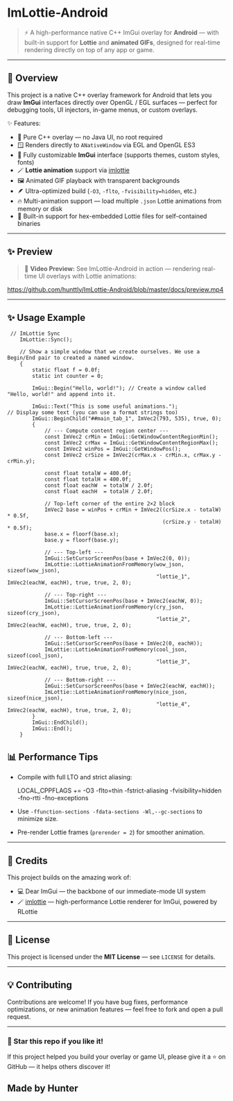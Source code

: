 # ImLottie-Android

> ⚡ A high-performance native C++ ImGui overlay for **Android** —  with built-in support for **Lottie** and **animated GIFs**, designed for real-time rendering directly on top of any app or game.

---

## 📸 Overview

This project is a native C++ overlay framework for Android that lets you draw **ImGui** interfaces directly over OpenGL / EGL surfaces — perfect for debugging tools, UI injectors, in-game menus, or custom overlays.

✨ Features:
- 🧩 Pure C++ overlay — no Java UI, no root required  
- 🪟 Renders directly to `ANativeWindow` via EGL and OpenGL ES3  
- 🎨 Fully customizable **ImGui** interface (supports themes, custom styles, fonts)  
- 🪄 **Lottie animation** support via [imlottie](https://github.com/dalerank/imlottie)  
- 🖼️ Animated GIF playback with transparent backgrounds  
- 🪶 Ultra-optimized build (`-O3`, `-flto`, `-fvisibility=hidden`, etc.)  
- 🔥 Multi-animation support — load multiple `.json` Lottie animations from memory or disk  
- 🧠 Built-in support for hex-embedded Lottie files for self-contained binaries  

---

## ✨ Preview

> 🎥 **Video Preview:** See ImLottie-Android in action — rendering real-time UI overlays with Lottie animations:

https://github.com/hunttly/ImLottie-Android/blob/master/docs/preview.mp4

---

## ✨ Usage Example
```
 // ImLottie Sync
    ImLottie::Sync();

    // Show a simple window that we create ourselves. We use a Begin/End pair to created a named window.
    {
        static float f = 0.0f;
        static int counter = 0;

        ImGui::Begin("Hello, world!"); // Create a window called "Hello, world!" and append into it.

        ImGui::Text("This is some useful animations.");               // Display some text (you can use a format strings too)
        ImGui::BeginChild("##main_tab_1", ImVec2(793, 535), true, 0);
        {
            // --- Compute content region center ---
            const ImVec2 crMin = ImGui::GetWindowContentRegionMin();
            const ImVec2 crMax = ImGui::GetWindowContentRegionMax();
            const ImVec2 winPos = ImGui::GetWindowPos();
            const ImVec2 crSize = ImVec2(crMax.x - crMin.x, crMax.y - crMin.y);

            const float totalW = 400.0f;
            const float totalH = 400.0f;
            const float eachW  = totalW / 2.0f;
            const float eachH  = totalH / 2.0f;

            // Top-left corner of the entire 2×2 block
            ImVec2 base = winPos + crMin + ImVec2((crSize.x - totalW) * 0.5f,
                                                  (crSize.y - totalH) * 0.5f);
            base.x = floorf(base.x);
            base.y = floorf(base.y);

            // --- Top-left ---
            ImGui::SetCursorScreenPos(base + ImVec2(0, 0));
            ImLottie::LottieAnimationFromMemory(wow_json, sizeof(wow_json),
                                                "lottie_1", ImVec2(eachW, eachH), true, true, 2, 0);

            // --- Top-right ---
            ImGui::SetCursorScreenPos(base + ImVec2(eachW, 0));
            ImLottie::LottieAnimationFromMemory(cry_json, sizeof(cry_json),
                                                "lottie_2", ImVec2(eachW, eachH), true, true, 2, 0);

            // --- Bottom-left ---
            ImGui::SetCursorScreenPos(base + ImVec2(0, eachH));
            ImLottie::LottieAnimationFromMemory(cool_json, sizeof(cool_json),
                                                "lottie_3", ImVec2(eachW, eachH), true, true, 2, 0);

            // --- Bottom-right ---
            ImGui::SetCursorScreenPos(base + ImVec2(eachW, eachH));
            ImLottie::LottieAnimationFromMemory(nice_json, sizeof(nice_json),
                                                "lottie_4", ImVec2(eachW, eachH), true, true, 2, 0);
        }
        ImGui::EndChild();
        ImGui::End();
    }
```


## 📊 Performance Tips

- Compile with full LTO and strict aliasing:

  LOCAL_CPPFLAGS += -O3 -flto=thin -fstrict-aliasing -fvisibility=hidden -fno-rtti -fno-exceptions

- Use `-ffunction-sections -fdata-sections -Wl,--gc-sections` to minimize size.
- Pre-render Lottie frames (`prerender = 2`) for smoother animation.

---

## 🙏 Credits

This project builds on the amazing work of:

- 💻 Dear ImGui — the backbone of our immediate-mode UI system  
- 🪄 [imlottie](https://github.com/dalerank/imlottie) — high-performance Lottie renderer for ImGui, powered by RLottie  

---

## 📜 License

This project is licensed under the **MIT License** — see `LICENSE` for details.

---

## 💡 Contributing

Contributions are welcome! If you have bug fixes, performance optimizations, or new animation features — feel free to fork and open a pull request.

---

### 🌟 Star this repo if you like it!

If this project helped you build your overlay or game UI, please give it a ⭐ on GitHub — it helps others discover it!

## Made by Hunter


